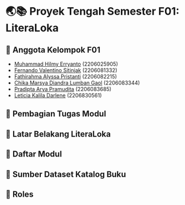 # 🌏📚 Proyek Tengah Semester F01: LiteraLoka

## 🌟 Anggota Kelompok F01 
* [Muhammad Hilmy Erryanto](https://github.com/m-hilmy-erryanto) (2206025905)
* [Fernando Valentino Sitinjak](https://github.com/Scarletra) (2206081332)
* [Fathirahma Alyssa Pristanti](https://github.com/alyssapristanti) (2206082215)
* [Chika Marsya Diandra Lumban Gaol](https://github.com/chikamarsyaa) (2206083344)
* [Pradipta Arya Pramudita](https://github.com/Pradiptaa) (2206083685)
* [Leticia Kalila Darlene](https://github.com/leticiakalila) (2206830561)

## 📝 Pembagian Tugas Modul 

## 📖 Latar Belakang LiteraLoka

## 📁 Daftar Modul

## 📑 Sumber Dataset Katalog Buku

## 👥 Roles
